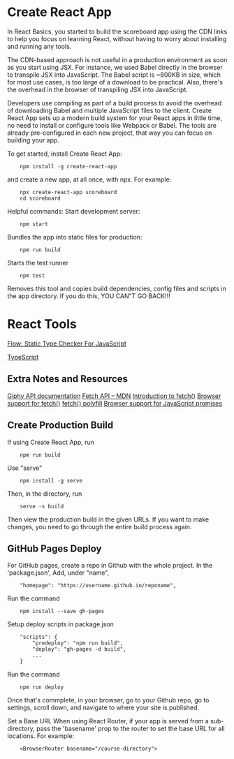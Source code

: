 # **Create React App**

In React Basics, you started to build the scoreboard app using the CDN links to help you focus on learning React, without having to worry about installing and running any tools.

The CDN-based approach is not useful in a production environment as soon as you start using JSX. For instance, we used Babel directly in the browser to transpile JSX into JavaScript. The Babel script is ~800KB in size, which for most use cases, is too large of a download to be practical. Also, there's the overhead in the browser of transpiling JSX into JavaScript.

Developers use compiling as part of a build process to avoid the overhead of downloading Babel and multiple JavaScript files to the client. Create React App sets up a modern build system for your React apps in little time, no need to install or configure tools like Webpack or Babel. The tools are already pre-configured in each new project, that way you can focus on building your app.

To get started, install Create React App:

        npm install -g create-react-app

 and create a new app, at all once, with npx. For example:

        npx create-react-app scoreboard
        cd scoreboard

Helpful commands:
Start development server:

        npm start

Bundles the app into static files for production:

        npm run build

Starts the test runner

        npm test

Removes this tool and copies build dependencies, config files and scripts in the app directory.  If you do this, YOU CAN"T GO BACK!!!

# **React Tools**

[Flow: Static Type Checker For JavaScript](https://flow.org/)

[TypeScript](https://www.typescriptlang.org/)

## **Extra Notes and Resources**

[Giphy API documentation](https://github.com/Giphy/GiphyAPI)
[Fetch API – MDN](https://developer.mozilla.org/en-US/docs/Web/API/Fetch_API)
[Introduction to fetch()](https://developers.google.com/web/updates/2015/03/introduction-to-fetch)
[Browser support for fetch()](http://caniuse.com/#feat=fetch)
[fetch() polyfill](https://github.com/github/fetch)
[Browser support for JavaScript promises](http://caniuse.com/#feat=promises)

## **Create Production Build**

If using Create React App, run 

        npm run build

Use "serve"

        npm install -g serve

Then, in the directory, run

        serve -s build

Then view the production build in the given URLs.  If you want to make changes, you need to go through the entire build process again.

## **GitHub Pages Deploy**

For GitHub pages, create a repo in Github with the whole project.  In the 'package.json', Add, under "name", 

        "homepage": "https://username.github.io/reponame",

Run the command 

        npm install --save gh-pages

Setup deploy scripts in package.json

        "scripts": {
            "predeploy": "npm run build",
            "deploy": "gh-pages -d build",
            ...
        }

Run the command 

        npm run deploy

Once that's commplete, in your browser, go to your Github repo, go to settings, scroll down, and navigate to where your site is published.

Set a Base URL
When using React Router, if your app is served from a sub-directory, pass the 'basename' prop to the router to set the base URL for all locations. For example:

        <BrowserRouter basename="/course-directory">